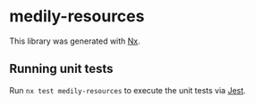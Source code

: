 # medily-resources

This library was generated with [Nx](https://nx.dev).

## Running unit tests

Run `nx test medily-resources` to execute the unit tests via [Jest](https://jestjs.io).

